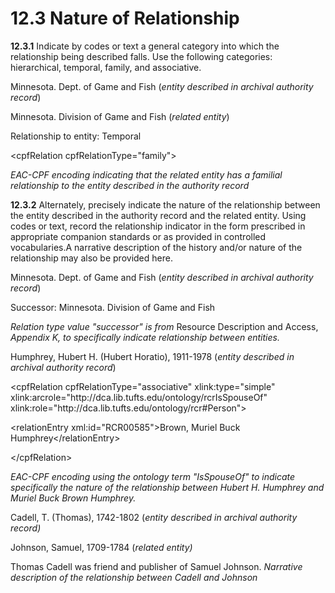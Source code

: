 # 12.3 Nature of Relationship

**12.3.1** Indicate by codes or text a general category into which the relationship being described falls. Use the following categories: hierarchical, temporal, family, and associative.

<p class="dacs-example">Minnesota. Dept. of Game and Fish (<em>entity described in archival authority record</em>)</p>

<p class="dacs-example">Minnesota. Division of Game and Fish (<em>related entity</em>)</p>

<p class="dacs-example">Relationship to entity: Temporal</p>

<p class="dacs-example">&lt;cpfRelation cpfRelationType="family"&gt;</p>

<p class="dacs-example"><em>EAC-CPF encoding indicating that the related entity has a familial relationship to the entity described in the authority record</em></p>

**12.3.2** Alternately, precisely indicate the nature of the relationship between the entity described in the authority record and the related entity. Using codes or text, record the relationship indicator in the form prescribed in appropriate companion standards or as provided in controlled vocabularies.A narrative description of the history and/or nature of the relationship may also be provided here.  

<p class="dacs-example">Minnesota. Dept. of Game and Fish (<em>entity described in archival authority record</em>)</p>

<p class="dacs-example">Successor: Minnesota. Division of Game and Fish</p>

<p class="dacs-example"><em>Relation type value "successor" is from</em> Resource Description and Access, <em>Appendix K, to specifically indicate relationship between entities.</em></p>

<p class="dacs-example">Humphrey, Hubert H. (Hubert Horatio), 1911-1978 (<em>entity described in archival authority record</em>)</p>

<p class="dacs-example">&lt;cpfRelation cpfRelationType="associative" xlink:type="simple" xlink:arcrole="http://dca.lib.tufts.edu/ontology/rcrIsSpouseOf" xlink:role="http://dca.lib.tufts.edu/ontology/rcr#Person"&gt;</p>

<p class="dacs-example">&lt;relationEntry xml:id="RCR00585"&gt;Brown, Muriel Buck Humphrey&lt;/relationEntry&gt;</p>

<p class="dacs-example">&lt;/cpfRelation&gt;</p>

<p class="dacs-example"><em>EAC-CPF encoding using the ontology term "IsSpouseOf" to indicate specifically the nature of the relationship between Hubert H. Humphrey and Muriel Buck Brown Humphrey.</em></p>

<p class="dacs-example">Cadell, T. (Thomas), 1742-1802 (<em>entity described in archival authority record)</em></p>

<p class="dacs-example">Johnson, Samuel, 1709-1784 (<em>related entity)</em></p>

<p class="dacs-example">Thomas Cadell was friend and publisher of Samuel Johnson. <em>Narrative description of the relationship between Cadell and Johnson</em></p>
